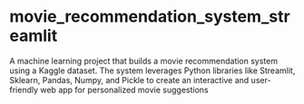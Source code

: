 # movie_recommendation_system_streamlit
A machine learning project that builds a movie recommendation system using a Kaggle dataset. The system leverages Python libraries like Streamlit, Sklearn, Pandas, Numpy, and Pickle to create an interactive and user-friendly web app for personalized movie suggestions
